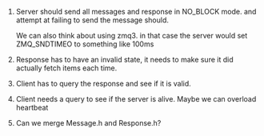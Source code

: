 

1. Server should send all messages and response in NO_BLOCK mode.
   and attempt at failing to send the message should.

   We can also think about using zmq3. in that case the server
   would set ZMQ_SNDTIMEO to something like 100ms


2. Response has to have an invalid state, it needs to make sure it did actually
   fetch items each time.

3. Client has to query the response and see if it is valid.

4. Client needs a query to see if the server is alive. Maybe we can overload
  heartbeat

5. Can we merge Message.h and Response.h?
